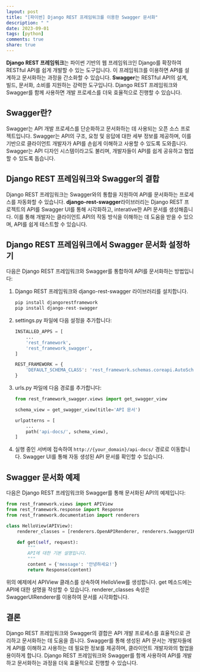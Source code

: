 ```yaml
---
layout: post
title: "[파이썬] Django REST 프레임워크를 이용한 Swagger 문서화"
description: " "
date: 2023-09-01
tags: [python]
comments: true
share: true
---
```


**Django REST 프레임워크**는 파이썬 기반의 웹 프레임워크인 Django를 확장하여 RESTful API를 쉽게 개발할 수 있는 도구입니다. 이 프레임워크를 이용하면 API를 설계하고 문서화하는 과정을 간소화할 수 있습니다. **Swagger**는 RESTful API의 설계, 빌드, 문서화, 소비를 지원하는 강력한 도구입니다. Django REST 프레임워크와 Swagger를 함께 사용하면 개발 프로세스를 더욱 효율적으로 진행할 수 있습니다.

## Swagger란?

Swagger는 API 개발 프로세스를 단순화하고 문서화하는 데 사용되는 오픈 소스 프로젝트입니다. Swagger는 API의 구조, 요청 및 응답에 대한 세부 정보를 제공하며, 이를 기반으로 클라이언트 개발자가 API를 손쉽게 이해하고 사용할 수 있도록 도와줍니다. Swagger는 API 디자인 시스템이라고도 불리며, 개발자들이 API를 쉽게 공유하고 협업할 수 있도록 돕습니다.

## Django REST 프레임워크와 Swagger의 결합

Django REST 프레임워크는 Swagger와의 통합을 지원하여 API를 문서화하는 프로세스를 자동화할 수 있습니다. **django-rest-swagger**라이브러리는 Django REST 프로젝트의 API를 Swagger UI를 통해 시각화하고, interative한 API 문서를 생성해줍니다. 이를 통해 개발자는 클라이언트 API의 작동 방식을 이해하는 데 도움을 받을 수 있으며, API를 쉽게 테스트할 수 있습니다.

## Django REST 프레임워크에서 Swagger 문서화 설정하기

다음은 Django REST 프레임워크와 Swagger를 통합하여 API를 문서화하는 방법입니다:

1. Django REST 프레임워크와 django-rest-swagger 라이브러리를 설치합니다.
    ```python
    pip install djangorestframework
    pip install django-rest-swagger
    ```

2. settings.py 파일에 다음 설정을 추가합니다:
    ```python
    INSTALLED_APPS = [
        ...
        'rest_framework',
        'rest_framework_swagger',
    ]

    REST_FRAMEWORK = {
        'DEFAULT_SCHEMA_CLASS': 'rest_framework.schemas.coreapi.AutoSchema',
    }
    ```

3. urls.py 파일에 다음 경로를 추가합니다:
    ```python
    from rest_framework_swagger.views import get_swagger_view

    schema_view = get_swagger_view(title='API 문서')

    urlpatterns = [
        ...
        path('api-docs/', schema_view),
    ]
    ```

4. 실행 중인 서버에 접속하여 `http://{your_domain}/api-docs/` 경로로 이동합니다. Swagger UI를 통해 자동 생성된 API 문서를 확인할 수 있습니다.

## Swagger 문서화 예제

다음은 Django REST 프레임워크와 Swagger를 통해 문서화된 API의 예제입니다:

```python
from rest_framework.views import APIView
from rest_framework.response import Response
from rest_framework.documentation import renderers

class HelloView(APIView):
    renderer_classes = [renderers.OpenAPIRenderer, renderers.SwaggerUIRenderer]

    def get(self, request):
        """
        API에 대한 기본 설명입니다.
        """
        content = {'message': '안녕하세요!'}
        return Response(content)
```

위의 예제에서 APIView 클래스를 상속하여 HelloView를 생성합니다. get 메소드에는 API에 대한 설명을 작성할 수 있습니다. renderer_classes 속성은 SwaggerUIRenderer를 이용하여 문서를 시각화합니다.

## 결론

Django REST 프레임워크와 Swagger의 결합은 API 개발 프로세스를 효율적으로 관리하고 문서화하는 데 도움을 줍니다. Swagger를 통해 생성된 API 문서는 개발자들에게 API를 이해하고 사용하는 데 필요한 정보를 제공하며, 클라이언트 개발자와의 협업을 용이하게 합니다. Django REST 프레임워크와 Swagger를 함께 사용하여 API를 개발하고 문서화하는 과정을 더욱 효율적으로 진행할 수 있습니다.